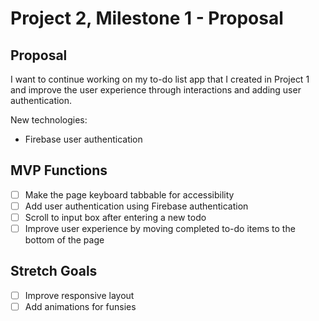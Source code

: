 # Project 2, Milestone 1 - Proposal

<!-- [NEXT MILESTONE](milestone2.md) -->

## Proposal

I want to continue working on my to-do list app that I created in Project 1 and improve the user experience through interactions and adding user authentication.

New technologies:

- Firebase user authentication

## MVP Functions

- [ ] Make the page keyboard tabbable for accessibility
- [ ] Add user authentication using Firebase authentication
- [ ] Scroll to input box after entering a new todo
- [ ] Improve user experience by moving completed to-do items to the bottom of the page

## Stretch Goals

- [ ] Improve responsive layout
- [ ] Add animations for funsies
